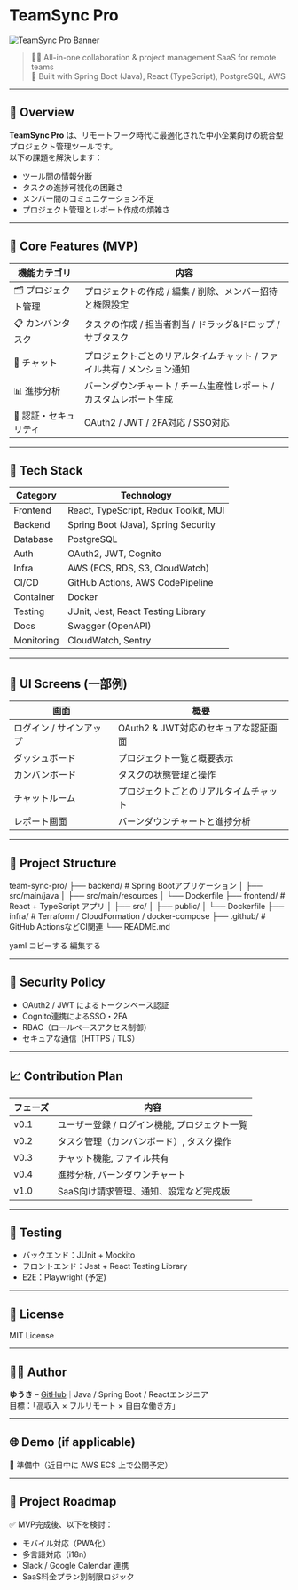 # TeamSync Pro

![TeamSync Pro Banner](https://your-image-link.com/banner.png)

> 🧑‍💻 All-in-one collaboration & project management SaaS for remote teams  
> 🔧 Built with Spring Boot (Java), React (TypeScript), PostgreSQL, AWS

---

## 📌 Overview

**TeamSync Pro** は、リモートワーク時代に最適化された中小企業向けの統合型プロジェクト管理ツールです。  
以下の課題を解決します：

- ツール間の情報分断
- タスクの進捗可視化の困難さ
- メンバー間のコミュニケーション不足
- プロジェクト管理とレポート作成の煩雑さ

---

## 🚀 Core Features (MVP)

| 機能カテゴリ         | 内容                                                                 |
|----------------------|----------------------------------------------------------------------|
| 🗂️ プロジェクト管理 | プロジェクトの作成 / 編集 / 削除、メンバー招待と権限設定               |
| 📋 カンバンタスク    | タスクの作成 / 担当者割当 / ドラッグ&ドロップ / サブタスク             |
| 💬 チャット          | プロジェクトごとのリアルタイムチャット / ファイル共有 / メンション通知 |
| 📊 進捗分析          | バーンダウンチャート / チーム生産性レポート / カスタムレポート生成      |
| 🔐 認証・セキュリティ| OAuth2 / JWT / 2FA対応 / SSO対応                                      |

---

## 🧪 Tech Stack

| Category       | Technology                        |
|----------------|------------------------------------|
| Frontend       | React, TypeScript, Redux Toolkit, MUI |
| Backend        | Spring Boot (Java), Spring Security |
| Database       | PostgreSQL                        |
| Auth           | OAuth2, JWT, Cognito              |
| Infra          | AWS (ECS, RDS, S3, CloudWatch)    |
| CI/CD          | GitHub Actions, AWS CodePipeline  |
| Container      | Docker                            |
| Testing        | JUnit, Jest, React Testing Library|
| Docs           | Swagger (OpenAPI)                 |
| Monitoring     | CloudWatch, Sentry                |

---

## 📸 UI Screens (一部例)

| 画面 | 概要 |
|------|------|
| ログイン / サインアップ | OAuth2 & JWT対応のセキュアな認証画面 |
| ダッシュボード | プロジェクト一覧と概要表示 |
| カンバンボード | タスクの状態管理と操作 |
| チャットルーム | プロジェクトごとのリアルタイムチャット |
| レポート画面 | バーンダウンチャートと進捗分析 |

---

## 📂 Project Structure

team-sync-pro/
├── backend/ # Spring Bootアプリケーション
│ ├── src/main/java
│ ├── src/main/resources
│ └── Dockerfile
├── frontend/ # React + TypeScript アプリ
│ ├── src/
│ ├── public/
│ └── Dockerfile
├── infra/ # Terraform / CloudFormation / docker-compose
├── .github/ # GitHub ActionsなどCI関連
└── README.md

yaml
コピーする
編集する

---

## 🔐 Security Policy

- OAuth2 / JWT によるトークンベース認証
- Cognito連携によるSSO・2FA
- RBAC（ロールベースアクセス制御）
- セキュアな通信（HTTPS / TLS）

---

## 📈 Contribution Plan

| フェーズ | 内容 |
|--------|------|
| v0.1   | ユーザー登録 / ログイン機能, プロジェクト一覧 |
| v0.2   | タスク管理（カンバンボード）, タスク操作 |
| v0.3   | チャット機能, ファイル共有 |
| v0.4   | 進捗分析, バーンダウンチャート |
| v1.0   | SaaS向け請求管理、通知、設定など完成版 |

---

## 🧪 Testing

- バックエンド：JUnit + Mockito
- フロントエンド：Jest + React Testing Library
- E2E：Playwright (予定)

---

## 📜 License

MIT License

---

## 🙋‍♂️ Author

**ゆうき** – [GitHub](https://github.com/your-username)｜Java / Spring Boot / Reactエンジニア  
目標：「高収入 × フルリモート × 自由な働き方」

---

## 🌐 Demo (if applicable)

🚧 準備中（近日中に AWS ECS 上で公開予定）

---

## 🧭 Project Roadmap

✅ MVP完成後、以下を検討：

- モバイル対応（PWA化）
- 多言語対応（i18n）
- Slack / Google Calendar 連携
- SaaS料金プラン別制限ロジック
